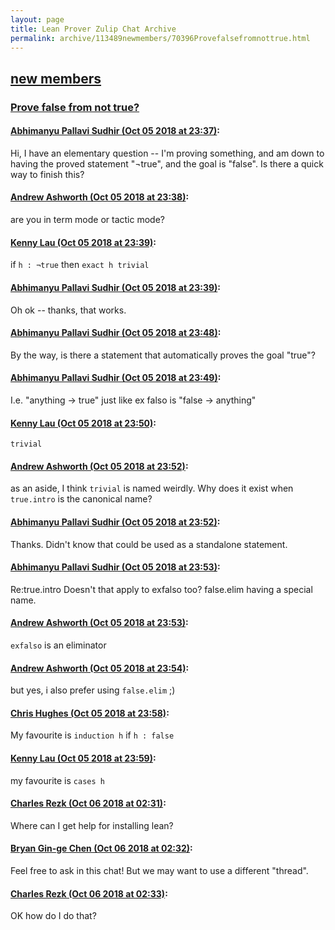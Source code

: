 ```yaml
---
layout: page
title: Lean Prover Zulip Chat Archive 
permalink: archive/113489newmembers/70396Provefalsefromnottrue.html
---
```


## [new members](index.html)
### [Prove false from not true?](70396Provefalsefromnottrue.html)

#### [Abhimanyu Pallavi Sudhir (Oct 05 2018 at 23:37)](https://leanprover.zulipchat.com/#narrow/stream/113489-new%20members/topic/Prove%20false%20from%20not%20true%3F/near/135283394):
Hi, I have an elementary question -- I'm proving something, and am down to having the proved statement "¬true", and the goal is "false". Is there a quick way to finish this?

#### [Andrew Ashworth (Oct 05 2018 at 23:38)](https://leanprover.zulipchat.com/#narrow/stream/113489-new%20members/topic/Prove%20false%20from%20not%20true%3F/near/135283461):
are you in term mode or tactic mode?

#### [Kenny Lau (Oct 05 2018 at 23:39)](https://leanprover.zulipchat.com/#narrow/stream/113489-new%20members/topic/Prove%20false%20from%20not%20true%3F/near/135283469):
if `h : ¬true` then `exact h trivial`

#### [Abhimanyu Pallavi Sudhir (Oct 05 2018 at 23:39)](https://leanprover.zulipchat.com/#narrow/stream/113489-new%20members/topic/Prove%20false%20from%20not%20true%3F/near/135283500):
Oh ok -- thanks, that works.

#### [Abhimanyu Pallavi Sudhir (Oct 05 2018 at 23:48)](https://leanprover.zulipchat.com/#narrow/stream/113489-new%20members/topic/Prove%20false%20from%20not%20true%3F/near/135284011):
By the way, is there a statement that automatically proves the goal "true"?

#### [Abhimanyu Pallavi Sudhir (Oct 05 2018 at 23:49)](https://leanprover.zulipchat.com/#narrow/stream/113489-new%20members/topic/Prove%20false%20from%20not%20true%3F/near/135284074):
I.e. "anything -> true" just like ex falso is "false -> anything"

#### [Kenny Lau (Oct 05 2018 at 23:50)](https://leanprover.zulipchat.com/#narrow/stream/113489-new%20members/topic/Prove%20false%20from%20not%20true%3F/near/135284181):
`trivial`

#### [Andrew Ashworth (Oct 05 2018 at 23:52)](https://leanprover.zulipchat.com/#narrow/stream/113489-new%20members/topic/Prove%20false%20from%20not%20true%3F/near/135284285):
as an aside, I think `trivial` is named weirdly. Why does it exist when `true.intro` is the canonical name?

#### [Abhimanyu Pallavi Sudhir (Oct 05 2018 at 23:52)](https://leanprover.zulipchat.com/#narrow/stream/113489-new%20members/topic/Prove%20false%20from%20not%20true%3F/near/135284287):
Thanks. Didn't know that could be used as a standalone statement.

#### [Abhimanyu Pallavi Sudhir (Oct 05 2018 at 23:53)](https://leanprover.zulipchat.com/#narrow/stream/113489-new%20members/topic/Prove%20false%20from%20not%20true%3F/near/135284298):
Re:true.intro Doesn't that apply to exfalso too? false.elim having a special name.

#### [Andrew Ashworth (Oct 05 2018 at 23:53)](https://leanprover.zulipchat.com/#narrow/stream/113489-new%20members/topic/Prove%20false%20from%20not%20true%3F/near/135284312):
`exfalso` is an eliminator

#### [Andrew Ashworth (Oct 05 2018 at 23:54)](https://leanprover.zulipchat.com/#narrow/stream/113489-new%20members/topic/Prove%20false%20from%20not%20true%3F/near/135284384):
but yes, i also prefer using `false.elim` ;)

#### [Chris Hughes (Oct 05 2018 at 23:58)](https://leanprover.zulipchat.com/#narrow/stream/113489-new%20members/topic/Prove%20false%20from%20not%20true%3F/near/135284568):
My favourite is `induction h` if `h : false`

#### [Kenny Lau (Oct 05 2018 at 23:59)](https://leanprover.zulipchat.com/#narrow/stream/113489-new%20members/topic/Prove%20false%20from%20not%20true%3F/near/135284579):
my favourite is `cases h`

#### [Charles Rezk (Oct 06 2018 at 02:31)](https://leanprover.zulipchat.com/#narrow/stream/113489-new%20members/topic/Prove%20false%20from%20not%20true%3F/near/135290869):
Where can I get help for installing lean?

#### [Bryan Gin-ge Chen (Oct 06 2018 at 02:32)](https://leanprover.zulipchat.com/#narrow/stream/113489-new%20members/topic/Prove%20false%20from%20not%20true%3F/near/135290928):
Feel free to ask in this chat! But we may want to use a different "thread".

#### [Charles Rezk (Oct 06 2018 at 02:33)](https://leanprover.zulipchat.com/#narrow/stream/113489-new%20members/topic/Prove%20false%20from%20not%20true%3F/near/135290937):
OK how do I do that?

